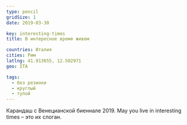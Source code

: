 ```yaml
---
type: pencil
gridSize: 1
date: 2019-03-30

key: interesting-times
title: В интересное время живем

countries: Италия
cities: Рим
latlng: 41.913655, 12.502971
geo: ITA

tags:
  - без резинки
  - круглый
  - тупой
---
```


Карандаш с Венецианской биеннале 2019. May you live in interesting times – это их слоган.
